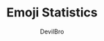 ---
title: Emoji Statistics
author: DevilBro
description_markdown: >-
  Adds several options to get more information about emojis and emojiservers.

    - You can enable/disable the option to get the name and server of an emoji when you hover over it inside the emojipicker.
    - You can enable/disable the option to add a button in the emojipicker to open an overview of your servers with some information.
github: https://github.com/mwittrien/
download: https://github.com/mwittrien/BetterDiscordAddons/tree/master/Plugins/EmojiStatistics
support: https://discord.gg/Z7PBux5
preview:
tags:
layout: product
---